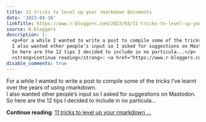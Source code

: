 ```yaml
---
title: 11 tricks to level up your rmarkdown documents
date: '2023-04-16'
linkTitle: https://www.r-bloggers.com/2023/04/11-tricks-to-level-up-your-rmarkdown-documents/
source: R-bloggers
description: |-
  <p>For a while I wanted to write a post to compile some of the tricks I’ve learnt over the years of using rmarkdown.<br />
  I also wanted other people’s input so I asked for suggestions on Mastodon.<br />
  So here are the 12 tips I decided to include in no particula...</p>
  <strong>Continue reading</strong>: <a href="https://www.r-bloggers.com/2023/04/11-tricks-to-level-up-your-rmarkdown-documents/">11 tricks to level up your rmarkdown ...
disable_comments: true
---
```

<p>For a while I wanted to write a post to compile some of the tricks I’ve learnt over the years of using rmarkdown.<br />
I also wanted other people’s input so I asked for suggestions on Mastodon.<br />
So here are the 12 tips I decided to include in no particula...</p>
<strong>Continue reading</strong>: <a href="https://www.r-bloggers.com/2023/04/11-tricks-to-level-up-your-rmarkdown-documents/">11 tricks to level up your rmarkdown ...